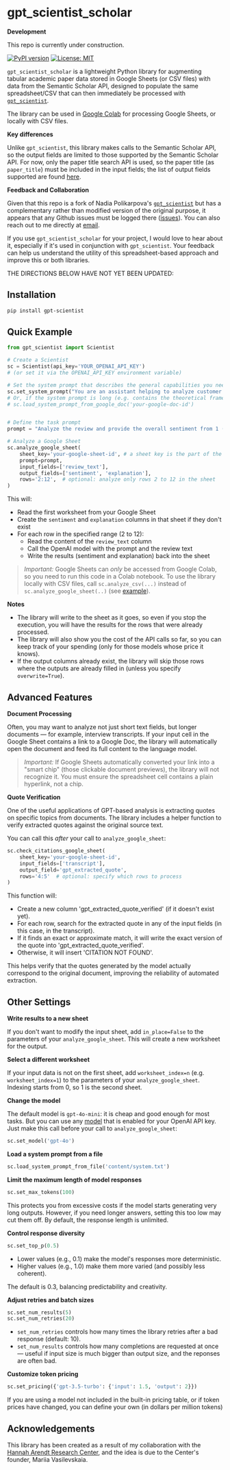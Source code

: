 # gpt_scientist_scholar

**Development**

This repo is currently under construction.

[![PyPI version](TBD)](TBD)
[![License: MIT](https://img.shields.io/badge/License-MIT-yellow.svg)](https://opensource.org/licenses/MIT)

`gpt_scientist_scholar` is a lightweight Python library for augmenting tabular academic paper data stored in Google Sheets (or CSV files) with data from the Semantic Scholar API, designed to populate the same spreadsheet/CSV that can then immediately be processed with [`gpt_scientist`](https://github.com/nadia-polikarpova/gpt-scientist/).

The library can be used in [Google Colab](https://colab.research.google.com/) for processing Google Sheets, or locally with CSV files.

**Key differences**

Unlike `gpt_scientist`, this library makes calls to the Semantic Scholar API, so the output fields are limited to those supported by the Semantic Scholar API. For now, only the paper title search API is used, so the paper title (as `paper_title`) must be included in the input fields; the list of output fields supported are found [here](https://api.semanticscholar.org/api-docs/graph#tag/Paper-Data/operation/get_graph_paper_title_search).

**Feedback and Collaboration**

Given that this repo is a fork of Nadia Polikarpova's [`gpt_scientist`](https://github.com/nadia-polikarpova/gpt-scientist/) but has a complementary rather than modified version of the original purpose, it appears that any Github issues must be logged there ([issues](https://github.com/nadia-polikarpova/gpt-scientist/issues)). You can also reach out to me directly at [email](mailto:eglassman@g.harvard.edu).

If you use `gpt_scientist_scholar` for your project, I would love to hear about it, especially if it's used in conjunction with `gpt_scientist`.
Your feedback can help us understand the utility of this spreadsheet-based approach and improve this or both libraries.

THE DIRECTIONS BELOW HAVE NOT YET BEEN UPDATED:

## Installation

```bash
pip install gpt-scientist
```

## Quick Example

```python
from gpt_scientist import Scientist

# Create a Scientist
sc = Scientist(api_key='YOUR_OPENAI_API_KEY')
# (or set it via the OPENAI_API_KEY environment variable)

# Set the system prompt that describes the general capabilities you need:
sc.set_system_prompt("You are an assistant helping to analyze customer reviews.")
# Or, if the system prompt is long (e.g. contains the theoretical frame of your research study), you can load it from a google doc:
# sc.load_system_prompt_from_google_doc('your-google-doc-id')


# Define the task prompt
prompt = "Analyze the review and provide the overall sentiment from 1 (very negative) to 5 (very positive), together with a short explanation."

# Analyze a Google Sheet
sc.analyze_google_sheet(
    sheet_key='your-google-sheet-id', # a sheet key is the part of the URL after /d/ and before the next /
    prompt=prompt,
    input_fields=['review_text'],
    output_fields=['sentiment', 'explanation'],
    rows='2:12',  # optional: analyze only rows 2 to 12 in the sheet
)
```

This will:
- Read the first worksheet from your Google Sheet
- Create the `sentiment` and `explanation` columns in that sheet if they don't exist
- For each row in the specified range (2 to 12):
  - Read the content of the `review_text` column
  - Call the OpenAI model with the prompt and the review text
  - Write the results (sentiment and explanation) back into the sheet

> *Important:*
> Google Sheets can *only* be accessed from Google Colab, so you need to run this code in a Colab notebook.
> To use the library locally with CSV files, call `sc.analyze_csv(...)` instead of `sc.analyze_google_sheet(..)` (see [example](https://github.com/nadia-polikarpova/gpt-scientist/blob/main/examples/review_sentiment/example.py)).

**Notes**
- The library will write to the sheet as it goes, so even if you stop the execution, you will have the results for the rows that were already processed.
- The library will also show you the cost of the API calls so far, so you can keep track of your spending (only for those models whose price it knows).
- If the output columns already exist, the library will skip those rows where the outputs are already filled in (unless you specify `overwrite=True`).

## Advanced Features

**Document Processing**

Often, you may want to analyze not just short text fields, but longer documents — for example, interview transcripts.
If your input cell in the Google Sheet contains a link to a Google Doc, the library will automatically open the document and feed its full content to the language model.

> *Important:*
> If Google Sheets automatically converted your link into a "smart chip" (those clickable document previews), the library will not recognize it.
> You must ensure the spreadsheet cell contains a plain hyperlink, not a chip.

**Quote Verification**

One of the useful applications of GPT-based analysis is extracting quotes on specific topics from documents.
The library includes a helper function to verify extracted quotes against the original source text.

You can call this *after* your call to `analyze_google_sheet`:

```python
sc.check_citations_google_sheet(
    sheet_key='your-google-sheet-id',
    input_fields=['transcript'],
    output_field='gpt_extracted_quote',
    rows='4:5'  # optional: specify which rows to process
)
```

This function will:
- Create a new column 'gpt_extracted_quote_verified' (if it doesn't exist yet).
- For each row, search for the extracted quote in any of the input fields (in this case, in the transcript).
- If it finds an exact or approximate match, it will write the exact version of the quote into 'gpt_extracted_quote_verified'.
- Otherwise, it will insert 'CITATION NOT FOUND'.

This helps verify that the quotes generated by the model actually correspond to the original document, improving the reliability of automated extraction.

## Other Settings

**Write results to a new sheet**

If you don't want to modify the input sheet, add `in_place=False` to the parameters of your `analyze_google_sheet`. This will create a new worksheet for the output.

**Select a different worksheet**

If your input data is not on the first sheet, add `worksheet_index=n` (e.g. `worksheet_index=1`) to the parameters of your `analyze_google_sheet`.
Indexing starts from 0, so 1 is the second sheet.

**Change the model**

The default model is `gpt-4o-mini`: it is cheap and good enough for most tasks.
But you can use any [model](https://platform.openai.com/docs/models) that is enabled for your OpenAI API key.
Just make this call before your call to `analyze_google_sheet`:

```python
sc.set_model('gpt-4o')
```

**Load a system prompt from a file**

```python
sc.load_system_prompt_from_file('content/system.txt')
```

**Limit the maximum length of model responses**

```python
sc.set_max_tokens(100)
```

This protects you from excessive costs if the model starts generating very long outputs.
However, if you need longer answers, setting this too low may cut them off.
By default, the response length is unlimited.

**Control response diversity**

```python
sc.set_top_p(0.5)
```

- Lower values (e.g., 0.1) make the model's responses more deterministic.
- Higher values (e.g., 1.0) make them more varied (and possibly less coherent).

The default is 0.3, balancing predictability and creativity.

**Adjust retries and batch sizes**

```python
sc.set_num_results(5)
sc.set_num_retries(20)
```

- `set_num_retries` controls how many times the library retries after a bad response (default: 10).
- `set_num_results` controls how many completions are requested at once — useful if input size is much bigger than output size, and the reponses are often bad.

**Customize token pricing**

```python
sc.set_pricing({'gpt-3.5-turbo': {'input': 1.5, 'output': 2}})
```

If you are using a model not included in the built-in pricing table, or if token prices have changed, you can define your own (in dollars per million tokens)

## Acknowledgements

This library has been created as a result of my collaboration with the [Hannah Arendt Research Center](https://www.tharesearch.center/en), and the idea is due to the Center's founder, Mariia Vasilevskaia.
